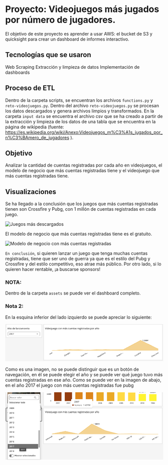 # Proyecto: Videojuegos más jugados por número de jugadores.

El objetivo de este proyecto es aprender a usar AWS: el bucket de S3 y quicksight para crear un dashboard de informes interactivo.


## Tecnologías que se usaron

Web Scraping
Extracción y limpieza de datos
Implementación de dashboards

## Proceso de ETL

Dentro de la carpeta scripts, se encuentran los archivos `functions.py` y `reto-videojuegos.py`. Dentro del archivo `reto-videojuegos.py` se procesan los datos descargados y genera archivos limpios y transformados.
En la carpeta `input data` se encuentra el archivo csv que se ha creado a partir de la extracción y limpieza de los datos de una tabla que se encuentra en la página de wikipedia (fuente: https://es.wikipedia.org/wiki/Anexo:Videojuegos_m%C3%A1s_jugados_por_n%C3%BAmero_de_jugadores ).  

## Objetivo

Analizar la cantidad de cuentas registradas por cada año en videojuegos, el modelo de negocio que más cuentas registradas tiene y el videojuego que más cuentas registradas tiene.

## Visualizaciones

Se ha llegado a la conclusión que los juegos que más cuentas registradas tienen son Crossfire y Pubg, con 1 millón de cuentas registradas en cada juego. 

![Juegos más descargados](https://github.com/FrancaTortaroloo/reto-aws/blob/main/assets/Videojuegos%20con%20m%C3%A1s%20cuentas%20registradas.png)

El modelo de negocio que más cuentas registradas tiene es el gratuito.

![Modelo de negocio con más cuentas registradas](https://github.com/FrancaTortaroloo/reto-aws/blob/main/assets/Modelo%20de%20negocio%20con%20m%C3%A1s%20cuentas%20registradas.png)

`En conclusión`, si quieren lanzar un juego que tenga muchas cuentas registradas, tiene que ser uno de guerra ya que es el estilo del Pubg y Crossfire y del estilo competitivo, eso atrae más público. Por otro lado, si lo quieren hacer rentable, ¡a buscarse sponsors!

### NOTA: 

Dentro de la carpeta `assets` se puede ver el dashboard completo. 

### Nota 2: 
En la esquina inferior del lado izquierdo se puede apreciar lo siguiente:

![botón de navegación](https://github.com/FrancaTortaroloo/reto-aws/blob/main/assets/Bot%C3%B3n%20de%20navegaci%C3%B3n.png)

Como es una imagen, no se puede distinguir que es un botón de navegación, en él se puede elegir el año y se puede ver qué juego tuvo más cuentas registradas en ese año. Como se puede ver en la imagen de abajo, en el año 2017 el juego con más cuentas registradas fue pubg

![Ejemplo botón de navegación](https://github.com/FrancaTortaroloo/reto-aws/blob/main/assets/Bot%C3%B3n%20de%20navegaci%C3%B3n%20apreciaci%C3%B3n.png)

